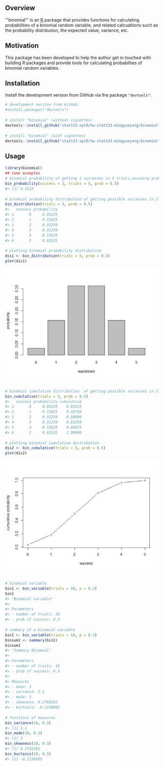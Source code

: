 
<!-- README.md is generated from README.Rmd. Please edit that file -->
Overview
--------

'"binomial"' is an [R](http://www.r-project.org/) package that provides functions for calculating probabilities of a binomial random variable, and related calcualtions such as the probability distribution, the expected value, variance, etc.

Motivation
----------

This package has been developed to help the author get in touched with building R packages and provide tools for calculating probabilties of binomial random variables.

Installation
------------

Install the development version from GitHub via the package `"devtools"`:

``` r
# development version from GitHub:
#install.packages("devtools") 

# install "binomial" (without vignettes)
devtools::install_github("stat133-sp19/hw-stat133-mingyueyang/binomial")

# install "binomial" (with vignettes)
devtools::install_github("stat133-sp19/hw-stat133-mingyueyang/binomial", build_vignettes = TRUE)
```

Usage
-----

``` r
library(binomial)
## some examples
# binomial probability of getting 2 successes in 5 trials,assuming prob of success = 0.5
bin_probability(success = 2, trials = 5, prob = 0.5)
#> [1] 0.3125

# binomial probability distribution of getting possible successes in 5 trials,assuming prob of success = 0.5
bin_distribution(trials = 5, prob = 0.5)
#>   success probability
#> 1       0     0.03125
#> 2       1     0.15625
#> 3       2     0.31250
#> 4       3     0.31250
#> 5       4     0.15625
#> 6       5     0.03125

# plotting binomial probability distribution
dis1 <- bin_distribution(trials = 5, prob = 0.5)
plot(dis1)
```

![](README-example-1.png)

``` r

# binomial cumulative distribution  of getting possible successes in 5 trials,assuming prob of success = 0.5
bin_cumulative(trials = 5, prob = 0.5)
#>   success probability cumulative
#> 1       0     0.03125    0.03125
#> 2       1     0.15625    0.18750
#> 3       2     0.31250    0.50000
#> 4       3     0.31250    0.81250
#> 5       4     0.15625    0.96875
#> 6       5     0.03125    1.00000

# plotting binomial cumulative distribution
dis2 <- bin_cumulative(trials = 5, prob = 0.5)
plot(dis2)
```

![](README-example-2.png)

``` r

# binomial variable
bin1 <- bin_variable(trials = 10, p = 0.3)
bin1
#> "Binomial variable" 
#> 
#> Parameters 
#> - number of trials: 10 
#> - prob of success: 0.3

# summary of a binomial variable
bin1 <- bin_variable(trials = 10, p = 0.3)
binsum1 <- summary(bin1)
binsum1
#> "Summary Binomial" 
#> 
#> Parameters 
#> - number of trials: 10 
#> - prob of success: 0.3
#> 
#> Measures 
#> - mean: 3 
#> - variance: 2.1 
#> - mode: 3 
#> - skewness: 0.2760262 
#> - kurtosis: -0.1238095

# functions of measures
bin_variance(10, 0.3)
#> [1] 2.1
bin_mode(10, 0.3)
#> [1] 3
bin_skewness(10, 0.3)
#> [1] 0.2760262
bin_kurtosis(10, 0.3)
#> [1] -0.1238095
```
